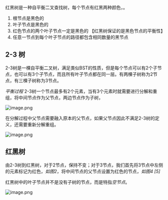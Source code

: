 红黑树是一种自平衡二叉查找树，每个节点有红黑两种颜色，。

1. 根节点是黑色的
2. 叶子节点是黑色的
3. 红色节点的两个叶子节点一定是黑色的 【红黑树保证的是黑色节点的平衡性】
4. 任意一节点到每个叶子节点的路径都包含相同数量的黑节点

## 2-3 树

2-3树是一棵自平衡二叉树，满足类似BST的性质，但是每个节点可以有2个子节点，也可以有3个子节点，而且所有叶子节点都在同一层。有两棵子树称为2节点，有三棵子树称为3节点。

*平衡过程*  2-3树一个节点最多有2个元素，当有3个元素时就需要进行分解和重组，将中间节点作为父节点，两边节点作为子树，

![image.png](assets/image-20210818225840-meh4rcb.png)

在分解过程中父节点需要融入原本的父节点，如果父节点因此不满足2-3树的定义，还需要重新分解重组。

![image.png](assets/image-20210818230020-od0plo0.png)

## 红黑树

由2-3树到红黑树，对于2节点，保持不变；对于3节点，我们首先将3节点中左侧的元素标记为红色，*如图2*，将中间节点的父节点设置为红色的节点，*如图4 [5]*

红黑树中的叶子节点并不是没有子树的节点，而是特指*空节点*。

![image.png](assets/image-20210818231250-7fb6kqq.png)